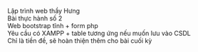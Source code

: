 Lập trình web thầy Hưng      
Bài thực hành số 2  
Web bootstrap tĩnh + form php  
Yêu cầu có XAMPP + table tương ứng nếu muốn lưu vào CSDL  
Chỉ là tiền đề, sẽ hoàn thiện thêm cho bài cuối kỳ

